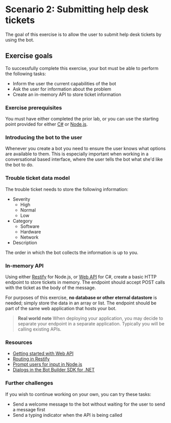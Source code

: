 # Scenario 2: Submitting help desk tickets

The goal of this exercise is to allow the user to submit help desk tickets by using the bot.

## Exercise goals

To successfully complete this exercise, your bot must be able to perform the following tasks:

- Inform the user the current capabilities of the bot
- Ask the user for information about the problem
- Create an in-memory API to store ticket information

### Exercise prerequisites

You must have either completed the prior lab, or you can use the starting point provided for either [C#](./CSharp/exercise1-EchoBot) or [Node.js](./Node/exercise1-EchoBot).

### Introducing the bot to the user

Whenever you create a bot you need to ensure the user knows what options are available to them. This is especially important when working in a conversational based interface, where the user tells the bot what she'd like the bot to do.

### Trouble ticket data model

The trouble ticket needs to store the following information:

- Severity
  - High
  - Normal
  - Low
- Category
  - Software
  - Hardware
  - Network
- Description

The order in which the bot collects the information is up to you.

### In-memory API

Using either [Restify](http://restify.com/) for Node.js, or [Web API](https://www.asp.net/web-api) for C#, create a basic HTTP endpoint to store tickets in memory. The endpoint should accept POST calls with the ticket as the body of the message.

For purposes of this exercise, **no database or other eternal datastore** is needed; simply store the data in an array or list. The endpoint should be part of the same web application that hosts your bot.

> **Real world note** When deploying your application, you may decide to separate your endpoint in a separate application. Typically you will be calling existing APIs.

### Resources

- [Getting started with Web API](https://docs.microsoft.com/en-us/aspnet/web-api/overview/getting-started-with-aspnet-web-api/tutorial-your-first-web-api)
- [Routing in Restify](http://restify.com/#common-handlers-serveruse)
- [Prompt users for input in Node.js](https://docs.microsoft.com/en-us/bot-framework/nodejs/bot-builder-nodejs-dialog-prompt)
- [Dialogs in the Bot Builder SDK for .NET](https://docs.microsoft.com/en-us/bot-framework/dotnet/bot-builder-dotnet-dialogs)

### Further challenges

If you wish to continue working on your own, you can try these tasks:

- Send a welcome message to the bot without waiting for the user to send a message first
- Send a typing indicator when the API is being called